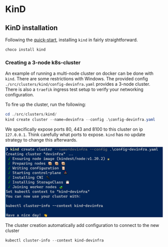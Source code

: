 # KinD

## KinD installation

Following the [quick-start](https://kind.sigs.k8s.io/docs/user/quick-start/), installing `kind` in fairly straightforward.

```Powershell
choco install kind
```

### Creating a 3-node k8s-cluster

An example of running a multi-node cluster on docker can be done with `kind`. There are some restrictions with Windows. The provided config `./src/clusters/kind/config-devinfra.yaml` provides a 3-node cluster. There is also a `traefik` ingress test setup to verify your networking configuration.

To fire up the cluster, run the following:

```powershell
cd ./src/clusters/kind/
kind create cluster --name=devinfra --config .\config-devinfra.yaml
```

We specifically expose ports 80, 443 and 8100 to this cluster on ip `127.0.0.1`. Think carefully what ports to expose. `kind` has no update strategy to change this afterwards.

![kind cluster creation](..\images\kind-cluster-creation.png)

The cluster creation automatically add configuration to connect to the new cluster

```powershell
kubectl cluster-info --context kind-devinfra
```

